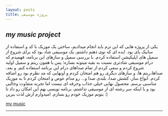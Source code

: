 ```yaml
---
layout: posts
title: پروژه موسیقی
---
```


## *my music project*
یکی از پروژه هایی که این ترم باید انجام میدادیم، ساختن یک موزیک با کد و استفاده از سانیک پای بود. ایده ای که توی ذهنم داشتم، یک موسیقی شاد بود که برای شروع از سمپل های اپلیکیشن استفاده کردم. با بررسی سمپل و سازهای این برنامه، فهمیدم که درام موسیقی شادتری نسبت به بقیه میتونه بسازه؛ پس با همون ریتم و سمپل اولیه شروع کردم و سعی کردم از تمام صداهای درام این برنامه استفاده کنم. و بعد، صداها،ریتم ها، و سازهای دیگری رو هم امتحان کردم و اونهایی که مد نظرم بود رو اضافه کردم. انواع ساز، کشش صدا، بلندی صدا و... رو مدام عوض و امتحان کردم تا به موزیک مناسبی برسم. محصول نهایی خیلی جذاب وحرفه ای نیست اما تجربه متفاوت وجالبی بود و با اینکه سر رشته ای از موسیقی نداشتم، برنامه نویسی   بهم این امکان رو داد تا بتونم موزیک خودم رو بسازم. امیدوارم ازش لذت ببرین :) 

[my music](https://soundcloud.com/nia-khani-552901930/music?ref=clipboard)



---

